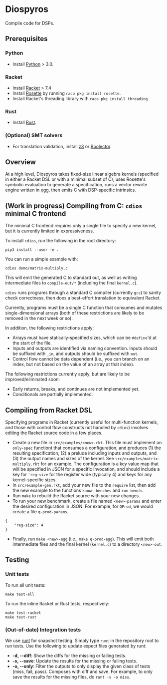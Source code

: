 # Diospyros

Compile code for DSPs.

## Prerequisites

### Python
- Install [Python][] > 3.0.

### Racket
- Install [Racket][] > 7.4
- Install [Rosette][] by running `raco pkg install rosette`.
- Install Racket's threading library with `raco pkg install threading`

### Rust
- Install [Rust][].

### (Optional) SMT solvers
- For translation validation, install [z3][] or [Boolector][].


[python]: https://www.python.org/downloads/
[racket]: https://github.com/racket/racket
[rosette]: https://docs.racket-lang.org/rosette-guide/index.html
[rust]: https://www.rust-lang.org/tools/install
[z3]: https://github.com/Z3Prover/z3
[boolector]: https://github.com/Boolector/boolector

## Overview

At a high level, Diospyros takes fixed-size linear algebra kernels (specified
in either a Racket DSL or with a minimal subset of C), uses Rosette's symbolic
evaluation to generate a specification, runs a vector rewrite engine written in
[egg][], then emits C with DSP-specific intrinsics.


[egg]:https://docs.rs/egg/0.5.0/egg/index.html

## (Work in progress) Compiling from C: `cdios` minimal C frontend
The minimal C frontend requires only a single file to specify a new kernel, but
it is currently limited in expressiveness.

To install `cdios`, run the following in the root directory:
```
pip3 install --user -e .
```

You can run a simple example with:
```
cdios demo/matrix-multiply.c
```

This will emit the generated C to standard out, as well as writing intermediate
files to `compile-out/*` (including the final `kernel.c`).

`cdios` runs programs through a standard C compiler (currently `gcc`) to sanity
check correctness, then does a best-effort translation to equivalent Racket.

Currently, programs must be a single C function that consumes and mutates
single-dimensional arrays (both of these restrictions are likely to be removed
in the next week or so).

In addition, the following restrictions apply:
- Arrays must have statically-specified sizes, which can be `#define`'d at the
 start of the file.
- Inputs and outputs are identified via naming convention. Inputs should be
suffixed with `_in`, and outputs should be suffixed with `out`.
- Control flow cannot be data dependent (i.e., you can branch on an index, but
not based on the value of an array at that index).

The following restrictions currently apply, but are likely to be improved/eliminated
soon:
- Early returns, breaks, and continues are not implemented yet.
- Conditionals are partially implemented.

## Compiling from Racket DSL

Specifying programs in Racket (currently useful for multi-function kernels, and
those with control flow constructs not handled by `cdios`) involves editing the
Racket source code in a few places.

- Create a new file in `src/examples/<new>.rkt`. This file must implement an
    `only-spec` functiont that consumes a configuration, and produces (1) the
    resulting specification, (2) a prelude including inputs and outputs, and (3)
    the output names and sizes of the kernel. See
     `src/examples/matrix-multiply.rkt` for an example. The configuration is a
     key value map that will be specified in JSON for a specific invocation,
     and should include a key for `'reg-size` for the register wide (typically
     4) and keys for any kernel-specific sizes.
- In `src/example-gen.rkt`, add your new file to the `require` list, then add
    the new example to the functions `known-benches` and `run-bench`.
- Run `make` to rebuild the Racket source with your new changes.
- To run your new benchmark, create a file named `<new>-params` and enter the
    desired configuration in JSON. For example, for `QProd`, we would create a
    file `q-prod-params`.

```
{
    "reg-size": 4
}
```
- Finally, run `make <new>-egg` (i.e., `make q-prod-egg`). This will emit both
    intermediate files and the final kernel (`kernel.c`) to a directory
    `<new>-out`.

## Testing

### Unit tests

To run all unit tests:
```
make test-all
```

To run the inline Racket or Rust tests, respectively:
```
make test-racket
make test-rust
```

[runt]: https://github.com/rachitnigam/runt
[rust]: https://www.rust-lang.org/

### (Out-of-date) Integration tests

We use [runt][] for snapshot testing. Simply type `runt` in the repository root
to run tests. Use the following to update expect files generated by runt:

- **-d, --diff**: Show the diffs for the missing or failing tests.
- **-s, --save**: Update the results for the missing or failing tests.
- **-o, --only**: Filter the outputs to only display the given class of tests
  (miss, fail, pass). Composes with diff and save. For example, to only save
  the results for the missing files, do `runt -s -o miss`.
